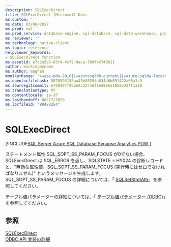 ```yaml
---
description: SQLExecDirect
title: SQLExecDirect |Microsoft Docs
ms.custom: ''
ms.date: 03/06/2017
ms.prod: sql
ms.prod_service: database-engine, sql-database, sql-data-warehouse, pdw
ms.reviewer: ''
ms.technology: native-client
ms.topic: reference
helpviewer_keywords:
- SQLExecDirect function
ms.assetid: e7c2a5b5-83f4-4c72-9aca-7b9fb4748b11
author: markingmyname
ms.author: maghan
monikerRange: '>=aps-pdw-2016||=azuresqldb-current||=azure-sqldw-latest||>=sql-server-2016||=sqlallproducts-allversions||>=sql-server-linux-2017||=azuresqldb-mi-current'
ms.openlocfilehash: 5870593158aa49b8025fb634d6b651422a00a1c9
ms.sourcegitcommit: e700497f962e4c2274df16d9e651059b42ff1a10
ms.translationtype: MT
ms.contentlocale: ja-JP
ms.lasthandoff: 08/17/2020
ms.locfileid: "88428264"
---
```

# <a name="sqlexecdirect"></a>SQLExecDirect
[!INCLUDE[SQL Server Azure SQL Database Synapse Analytics PDW ](../../includes/applies-to-version/sql-asdb-asdbmi-asa-pdw.md)]

  ステートメント属性 SQL_SOPT_SS_PARAM_FOCUS が0でない場合、SQLExecDirect は SQL_ERROR を返し、SQLSTATE = HY024 の診断レコードと、"無効な属性値、SQL_SOPT_SS_PARAM_FOCUS (実行時にはゼロでなければなりません)" というメッセージを生成します。 SQL_SOPT_SS_PARAM_FOCUS の詳細については、「 [SQLSetStmtAttr](../../relational-databases/native-client-odbc-api/sqlsetstmtattr.md)」を参照してください。  
  
 テーブル値パラメーターの詳細については、「 [テーブル値パラメーター &#40;ODBC&#41;](../../relational-databases/native-client-odbc-table-valued-parameters/table-valued-parameters-odbc.md)」を参照してください。  
  
## <a name="see-also"></a>参照  
 [SQLExecDirect](https://go.microsoft.com/fwlink/?LinkId=80709)   
 [ODBC API 実装の詳細](../../relational-databases/native-client-odbc-api/odbc-api-implementation-details.md)  
  
  
